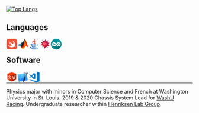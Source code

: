 [![Top
Langs](https://github-readme-stats-jmahlers.vercel.app/api/top-langs/?username=jmahlers&layout=compact&hide=Limbo&cache_seconds=7200)](https://github.com/anuraghazra/github-readme-stats)

## Languages

<a href="https://github.com/jmahlers/TelemetryApp">
    <img align="left" alt="Swift" width="30px"
        src="https://raw.githubusercontent.com/jmahlers/jmahlers/master/swift.png" />
</a>
<a href="https://github.com/jmahlers/TS-Optimization-Suite-2019">
<img align="left" alt="MatLAB" width="30px"
    src="https://raw.githubusercontent.com/jmahlers/jmahlers/master/matlab.png" />
</a>
 <img align="left" alt="Java" width="30px" src="https://raw.githubusercontent.com/jmahlers/jmahlers/master/java.png" />
<a href="https://www.wolfram.com/mathematica/">
    <img align="left" alt="Mathematica" width="30px"
    src="https://raw.githubusercontent.com/jmahlers/jmahlers/master/mathematica.png" />
</a>
<img align="left" alt="Arduino" width="30px" src="https://raw.githubusercontent.com/jmahlers/jmahlers/master/arduino.png" />

&nbsp;

## Software

<a href="https://sae.wustl.edu/">
<img align="left" alt="Solidworks" width="30px" src="https://raw.githubusercontent.com/jmahlers/jmahlers/master/solidworks.png" />
</a>
<a href="https://github.com/jmahlers/TelemetryApp">
<img align="left" alt="Xcode" width="30px" src="https://raw.githubusercontent.com/jmahlers/jmahlers/master/xcode.png" />
</a>
<img align="left" alt="Visual Studio Code" width="30px" src="https://raw.githubusercontent.com/github/explore/80688e429a7d4ef2fca1e82350fe8e3517d3494d/topics/visual-studio-code/visual-studio-code.png" />

&nbsp;

---
Physics major with minors in Computer Science and French at Washington University in St. Louis. 2019 & 2020 Chassis System Lead for <a href="https://sae.wustl.edu/"> WashU Racing</a>. Undergraduate researcher within <a href="https://web.physics.wustl.edu/henriksen/">Henriksen Lab Group</a>.
